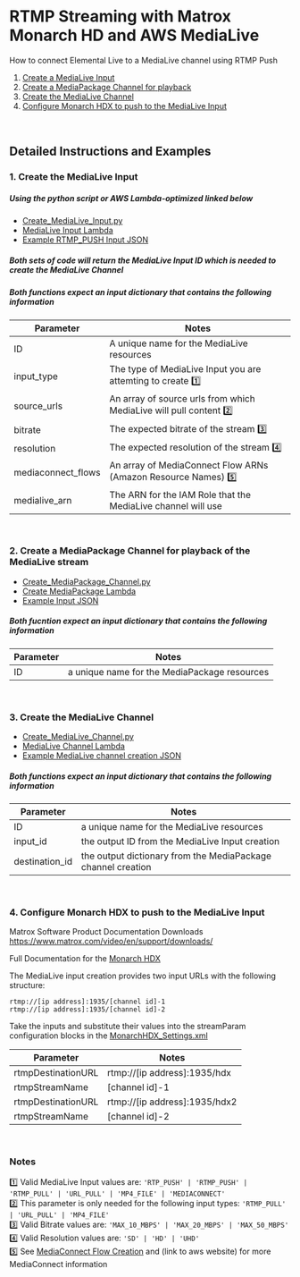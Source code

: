 # RTMP Streaming with Matrox Monarch HD and AWS MediaLive
How to connect Elemental Live to a MediaLive channel using RTMP Push
1. [Create a MediaLive Input](#1-create-the-medialive-input)
2. [Create a MediaPackage Channel for playback](#2-create-a-mediapackage-channel-for-playback-of-the-medialive-stream)
3. [Create the MediaLive Channel](#3-create-the-medialive-channel)
4. [Configure Monarch HDX to push to the MediaLive Input](#4-configure-monarch-hdx-to-push-to-the-medialive-input)
<br>

## Detailed Instructions and Examples
### 1. Create the MediaLive Input
##### Using the python script or AWS Lambda-optimized linked below
- [Create_MediaLive_Input.py](https://github.com/kulpbenamazon/demo/blob/master/MediaLive/Compatibility/Examples/Create_MediaLive_Input.py)
- [MediaLive Input Lambda](https://github.com/kulpbenamazon/demo/blob/master/MediaLive/Compatibility/Examples/Lambda_Create_MediaLive_Input.py)
- [Example RTMP_PUSH Input JSON](https://github.com/kulpbenamazon/demo/blob/master/MediaLive/Compatibility/Examples/MediaLive_Input.json)
##### Both sets of code will return the MediaLive Input ID which is needed to create the MediaLive Channel
##### Both functions expect an input dictionary that contains the following information
Parameter | Notes
------------ | -------------
ID | A unique name for the MediaLive resources
input_type | The type of MediaLive Input you are attemting to create [:one:](#notes)
source_urls | An array of source urls from which MediaLive will pull content [:two:](#notes)
bitrate | The expected bitrate of the stream [:three:](#notes)
resolution | The expected resolution of the stream [:four:](#notes)
mediaconnect_flows | An array of MediaConnect Flow ARNs (Amazon Resource Names) [:five:](#notes)
medialive_arn | The ARN for the IAM Role that the MediaLive channel will use
<br>

### 2. Create a MediaPackage Channel for playback of the MediaLive stream
- [Create_MediaPackage_Channel.py](https://github.com/kulpbenamazon/demo/blob/master/MediaPackage/Compatibility/Examples/Create_MediaPackage_Channel.py)
- [Create MediaPackage Lambda](https://github.com/kulpbenamazon/demo/blob/master/MediaPackage/Compatibility/Examples/Lambda_Create_MediaPackage_Channel.py)
- [Example Input JSON](https://github.com/kulpbenamazon/demo/blob/master/MediaPackage/Compatibility/Examples/MediaPackage_Channel.json)
##### Both fucntion expect an input dictionary that contains the following information
Parameter | Notes
------------ | -------------
ID | a unique name for the MediaPackage resources
<br>

### 3. Create the MediaLive Channel
- [Create_MediaLive_Channel.py](https://github.com/kulpbenamazon/demo/blob/master/MediaLive/Compatibility/Examples/Create_MediaLive_Channel.py)
- [MediaLive Channel Lambda](https://github.com/kulpbenamazon/demo/blob/master/MediaLive/Compatibility/Examples/Lambda_Create_MediaLive_Channel.py)
- [Example MediaLive channel creation JSON](https://github.com/kulpbenamazon/demo/blob/master/MediaLive/Compatibility/Examples/MediaLive_Input.json)
##### Both functions expect an input dictionary that contains the following information
Parameter | Notes
------------ | -------------
ID | a unique name for the MediaLive resources
input_id | the output ID from the MediaLive Input creation
destination_id | the output dictionary from the MediaPackage channel creation
<br>


### 4. Configure Monarch HDX to push to the MediaLive Input
Matrox Software Product Documentation Downloads https://www.matrox.com/video/en/support/downloads/

Full Documentation for the [Monarch HDX](https://www.matrox.com/video/en/support/downloads/download/?id=225&product=113&osName=28&productName=monarch_hdx&downloadType=Documentation)

The MediaLive input creation provides two input URLs with the following structure:
```
rtmp://[ip address]:1935/[channel id]-1
rtmp://[ip address]:1935/[channel id]-2
```
Take the inputs and substitute their values into the streamParam configuration blocks in the [MonarchHDX_Settings.xml](./MonarchHDX_Settings.xml)

Parameter | Notes
------------ | -------------
rtmpDestinationURL | rtmp://[ip address]:1935/hdx
rtmpStreamName | [channel id]-1
rtmpDestinationURL | rtmp://[ip address]:1935/hdx2
rtmpStreamName | [channel id]-2
<br>

### Notes
:one: Valid MediaLive Input values are: `'RTP_PUSH' | 'RTMP_PUSH' | 'RTMP_PULL' | 'URL_PULL' | 'MP4_FILE' | 'MEDIACONNECT'`<br>
:two: This parameter is only needed for the following input types: `'RTMP_PULL' | 'URL_PULL' | 'MP4_FILE'` <br>
:three: Valid Bitrate values are: `'MAX_10_MBPS' | 'MAX_20_MBPS' | 'MAX_50_MBPS'` <br>
:four: Valid Resolution values are: `'SD' | 'HD' | 'UHD'` <br>
:five: See [MediaConnect Flow Creation](http://github.com/kulpbenamazon/MediaConnect') and (link to aws website) for more MediaConnect information <br>
